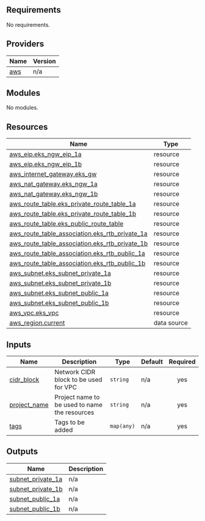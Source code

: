 <!-- BEGIN_TF_DOCS -->
## Requirements

No requirements.

## Providers

| Name | Version |
|------|---------|
| <a name="provider_aws"></a> [aws](#provider\_aws) | n/a |

## Modules

No modules.

## Resources

| Name | Type |
|------|------|
| [aws_eip.eks_ngw_eip_1a](https://registry.terraform.io/providers/hashicorp/aws/latest/docs/resources/eip) | resource |
| [aws_eip.eks_ngw_eip_1b](https://registry.terraform.io/providers/hashicorp/aws/latest/docs/resources/eip) | resource |
| [aws_internet_gateway.eks_gw](https://registry.terraform.io/providers/hashicorp/aws/latest/docs/resources/internet_gateway) | resource |
| [aws_nat_gateway.eks_ngw_1a](https://registry.terraform.io/providers/hashicorp/aws/latest/docs/resources/nat_gateway) | resource |
| [aws_nat_gateway.eks_ngw_1b](https://registry.terraform.io/providers/hashicorp/aws/latest/docs/resources/nat_gateway) | resource |
| [aws_route_table.eks_private_route_table_1a](https://registry.terraform.io/providers/hashicorp/aws/latest/docs/resources/route_table) | resource |
| [aws_route_table.eks_private_route_table_1b](https://registry.terraform.io/providers/hashicorp/aws/latest/docs/resources/route_table) | resource |
| [aws_route_table.eks_public_route_table](https://registry.terraform.io/providers/hashicorp/aws/latest/docs/resources/route_table) | resource |
| [aws_route_table_association.eks_rtb_private_1a](https://registry.terraform.io/providers/hashicorp/aws/latest/docs/resources/route_table_association) | resource |
| [aws_route_table_association.eks_rtb_private_1b](https://registry.terraform.io/providers/hashicorp/aws/latest/docs/resources/route_table_association) | resource |
| [aws_route_table_association.eks_rtb_public_1a](https://registry.terraform.io/providers/hashicorp/aws/latest/docs/resources/route_table_association) | resource |
| [aws_route_table_association.eks_rtb_public_1b](https://registry.terraform.io/providers/hashicorp/aws/latest/docs/resources/route_table_association) | resource |
| [aws_subnet.eks_subnet_private_1a](https://registry.terraform.io/providers/hashicorp/aws/latest/docs/resources/subnet) | resource |
| [aws_subnet.eks_subnet_private_1b](https://registry.terraform.io/providers/hashicorp/aws/latest/docs/resources/subnet) | resource |
| [aws_subnet.eks_subnet_public_1a](https://registry.terraform.io/providers/hashicorp/aws/latest/docs/resources/subnet) | resource |
| [aws_subnet.eks_subnet_public_1b](https://registry.terraform.io/providers/hashicorp/aws/latest/docs/resources/subnet) | resource |
| [aws_vpc.eks_vpc](https://registry.terraform.io/providers/hashicorp/aws/latest/docs/resources/vpc) | resource |
| [aws_region.current](https://registry.terraform.io/providers/hashicorp/aws/latest/docs/data-sources/region) | data source |

## Inputs

| Name | Description | Type | Default | Required |
|------|-------------|------|---------|:--------:|
| <a name="input_cidr_block"></a> [cidr\_block](#input\_cidr\_block) | Network CIDR block to be used for VPC | `string` | n/a | yes |
| <a name="input_project_name"></a> [project\_name](#input\_project\_name) | Project name to be used to name the resources | `string` | n/a | yes |
| <a name="input_tags"></a> [tags](#input\_tags) | Tags to be added | `map(any)` | n/a | yes |

## Outputs

| Name | Description |
|------|-------------|
| <a name="output_subnet_private_1a"></a> [subnet\_private\_1a](#output\_subnet\_private\_1a) | n/a |
| <a name="output_subnet_private_1b"></a> [subnet\_private\_1b](#output\_subnet\_private\_1b) | n/a |
| <a name="output_subnet_public_1a"></a> [subnet\_public\_1a](#output\_subnet\_public\_1a) | n/a |
| <a name="output_subnet_public_1b"></a> [subnet\_public\_1b](#output\_subnet\_public\_1b) | n/a |
<!-- END_TF_DOCS -->